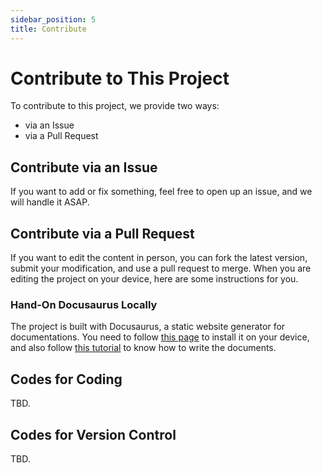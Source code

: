 ```yaml
---
sidebar_position: 5
title: Contribute
---
```


# Contribute to This Project

To contribute to this project, we provide two ways:

- via an Issue
- via a Pull Request

## Contribute via an Issue

If you want to add or fix something, feel free to open up an issue, and we will handle it ASAP.

## Contribute via a Pull Request

If you want to edit the content in person, you can fork the latest version, submit your modification, and use a pull request to merge. When you are editing the project on your device, here are some instructions for you.

### Hand-On Docusaurus Locally

The project is built with Docusaurus, a static website generator for documentations. You need to follow [this page](https://docusaurus.io/zh-CN/docs/installation) to install it on your device, and also follow [this tutorial](https://docusaurus.io/zh-CN/docs/category/guides) to know how to write the documents.

## Codes for Coding

TBD.

## Codes for Version Control

TBD.
